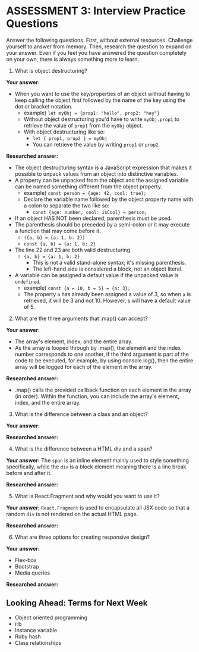 # ASSESSMENT 3: Interview Practice Questions

Answer the following questions. First, without external resources. Challenge yourself to answer from memory. Then, research the question to expand on your answer. Even if you feel you have answered the question completely on your own, there is always something more to learn.

1. What is object destructuring?

  **Your answer:**
   - When you want to use the key/properties of an object without having to keep calling the object first followed by the name of the key using the dot or bracket notation.
     - example) `let myObj = {prop1: "hello", prop2: "hey"}`
     - Without object destructuring you'd have to write `myObj.prop1` to retrieve the value of `prop1` from the `myObj` object.
     - With object destructuring like so:
       - `let { prop1, prop2 } = myObj`
       - You can retrieve the value by writing `prop1` or `prop2`.

  **Researched answer:**
  - The object destructuring syntax is a JavaScript expression that makes it possible to unpack values from an object into distinctive variables.
  - A property can be unpacked from the object and the assigned variable can be named something different from the object property.
    - example) `const person = {age: 42, cool: true};`
    - Declare the variable name followed by the object property name with a colon to separate the two like so:
      - `const {age: number, cool: isCool} = person;`
  - If an object HAS NOT been declared, parenthesis must be used.
  - The parenthesis should be preceded by a semi-colon or it may execute a function that may come before it.
    - `({a, b} = {a: 1, b: 2})`
    - `const {a, b} = {a: 1, b: 2}`
  - The line 22 and 23 are both valid destructuring.
    - `{a, b} = {a: 1, b: 2}`
      - This is not a valid stand-alone syntax; it's missing parenthesis.
      - The left-hand side is considered a block, not an object literal.
  - A variable can be assigned a default value if the unpacked value is `undefined`.
    - example) `const {a = 10, b = 5} = {a: 3};`
    - The property `a` has already been assigned a value of 3, so when `a` is retrieved, it will be 3 and not 10. However, `b` will have a default value of 5.


2. What are the three arguments that .map() can accept?

  **Your answer:**
  - The array's element, index, and the entire array.
  - As the array is looped through by .map(), the element and the index number corresponds to one another, if the third argument is part of the code to be executed, for example, by using console.log(), then the entire array will be logged for each of the element in the array.


  **Researched answer:**
  - .map() calls the provided callback function on each element in the array (in order). Within the function, you can include the array's element, index, and the entire array.

3. What is the difference between a class and an object?

  **Your answer:**

  **Researched answer:**

4. What is the difference between a HTML div and a span?

  **Your answer:**
  The `span` is an inline element mainly used to style something specifically, while the `div` is a block element meaning there is a line break before and after it.

  **Researched answer:**

5. What is React.Fragment and why would you want to use it?

  **Your answer:**
  `React.Fragment` is used to encapsulate all JSX code so that a random `div` is not rendered on the actual HTML page.

  **Researched answer:**

6. What are three options for creating responsive design?

  **Your answer:**
  - Flex-box
  - Bootstrap
  - Media queries

  **Researched answer:**

## Looking Ahead: Terms for Next Week

- Object oriented programming
- irb
- Instance variable
- Ruby hash
- Class relationships
